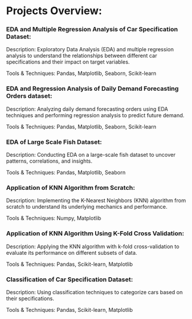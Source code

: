 # Projects Overview:

### EDA and Multiple Regression Analysis of Car Specification Dataset:
Description: Exploratory Data Analysis (EDA) and multiple regression analysis to understand the relationships between different car specifications and their impact on target variables.

Tools & Techniques: Pandas, Matplotlib, Seaborn, Scikit-learn

### EDA and Regression Analysis of Daily Demand Forecasting Orders dataset:
Description: Analyzing daily demand forecasting orders using EDA techniques and performing regression analysis to predict future demand.

Tools & Techniques: Pandas, Matplotlib, Seaborn, Scikit-learn

### EDA of Large Scale Fish Dataset:
Description: Conducting EDA on a large-scale fish dataset to uncover patterns, correlations, and insights.

Tools & Techniques: Pandas, Matplotlib, Seaborn

### Application of KNN Algorithm from Scratch:
Description: Implementing the K-Nearest Neighbors (KNN) algorithm from scratch to understand its underlying mechanics and performance.

Tools & Techniques: Numpy, Matplotlib

### Application of KNN Algorithm Using K-Fold Cross Validation:
Description: Applying the KNN algorithm with k-fold cross-validation to evaluate its performance on different subsets of data.

Tools & Techniques: Pandas, Scikit-learn, Matplotlib

### Classification of Car Specification Dataset:
Description: Using classification techniques to categorize cars based on their specifications.

Tools & Techniques: Pandas, Scikit-learn, Matplotlib
